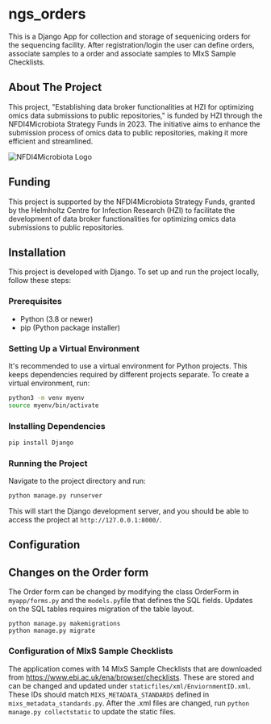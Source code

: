 # ngs_orders

This is a Django App for collection and storage of sequenicing orders for the sequencing facility. After registration/login the user can define orders, associate samples to a order and associate samples to  MIxS Sample Checklists.

## About The Project

This project, "Establishing data broker functionalities at HZI for optimizing omics data submissions to public repositories," is funded by HZI through the NFDI4Microbiota Strategy Funds in 2023. The initiative aims to enhance the submission process of omics data to public repositories, making it more efficient and streamlined.

![NFDI4Microbiota Logo](https://avatars.githubusercontent.com/u/97964957?s=200&v=4)

## Funding

This project is supported by the NFDI4Microbiota Strategy Funds, granted by the Helmholtz Centre for Infection Research (HZI) to facilitate the development of data broker functionalities for optimizing omics data submissions to public repositories.


## Installation

This project is developed with Django. To set up and run the project locally, follow these steps:

### Prerequisites

- Python (3.8 or newer)
- pip (Python package installer)

### Setting Up a Virtual Environment

It's recommended to use a virtual environment for Python projects. This keeps dependencies required by different projects separate. To create a virtual environment, run:


```bash
python3 -m venv myenv
source myenv/bin/activate
```

### Installing Dependencies

```bash
pip install Django
```

### Running the Project

Navigate to the project directory and run:


```bash
python manage.py runserver
```

This will start the Django development server, and you should be able to access the project at `http://127.0.0.1:8000/`.


## Configuration 

## Changes on the Order form

The Order form can be changed by modifying the class OrderForm in `myapp/forms.py` and the `models.py`file that defines the SQL fields. Updates on the SQL tables requires migration of the table layout.

```
python manage.py makemigrations
python manage.py migrate
```

### Configuration of MIxS Sample Checklists

The application comes with 14 MIxS Sample Checklists that are downloaded from https://www.ebi.ac.uk/ena/browser/checklists. These are stored and can be changed and updated under `staticfiles/xml/EnviornmentID.xml`. These IDs should match `MIXS_METADATA_STANDARDS` defined in `mixs_metadata_standards.py`. After the .xml files are changed, run `python manage.py collectstatic` to update the static files. 


